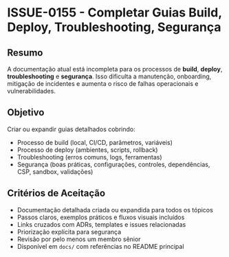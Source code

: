 # ISSUE-0155 - Completar Guias Build, Deploy, Troubleshooting, Segurança

## Resumo

A documentação atual está incompleta para os processos de **build**, **deploy**, **troubleshooting** e **segurança**. Isso dificulta a manutenção, onboarding, mitigação de incidentes e aumenta o risco de falhas operacionais e vulnerabilidades.

## Objetivo

Criar ou expandir guias detalhados cobrindo:

- Processo de build (local, CI/CD, parâmetros, variáveis)
- Processo de deploy (ambientes, scripts, rollback)
- Troubleshooting (erros comuns, logs, ferramentas)
- Segurança (boas práticas, configurações, controles, dependências, CSP, sandbox, validações)

## Critérios de Aceitação

- Documentação detalhada criada ou expandida para todos os tópicos
- Passos claros, exemplos práticos e fluxos visuais incluídos
- Links cruzados com ADRs, templates e issues relacionadas
- Priorização explícita para segurança
- Revisão por pelo menos um membro sênior
- Disponível em `docs/` com referências no README principal